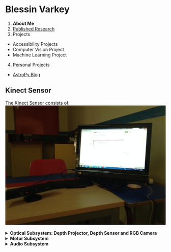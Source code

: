 # Blessin Varkey

1. **About Me**
2. [Published Research](https://blessinvarkey.github.io/research)
3. Projects
  - Accessibility Projects
  - Computer Vision Project 
  - Machine Learning Project
4. Personal Projects
  - [AstroPy Blog](https://blessinvarkey.github.io/astropy)

## Kinect Sensor

The Kinect Sensor consists of:
![alt text](BXrgsL3CAAAfqbE.jpg)
  <details><summary><strong>Optical Subsystem: Depth Projector, Depth Sensor and RGB Camera</strong></summary>
  - The Depth Sensor (infrared projector) & Depth Projector (monochrome CMOS (complementary metal-oxide semiconductor) sensor work together to identify patterns in the room (like    distance from hand vs distance from face) regardless of the lighting conditions. The RGB Camera or the Color VGA video camera helps in facial recognition and other detection
   features by detecting red, green and blue.
  </details>
  <details><summary><strong>Motor Subsystem</strong></summary>
  </details> 
  <details><summary><strong>Audio Subsystem</strong></summary>
  </details>
  
